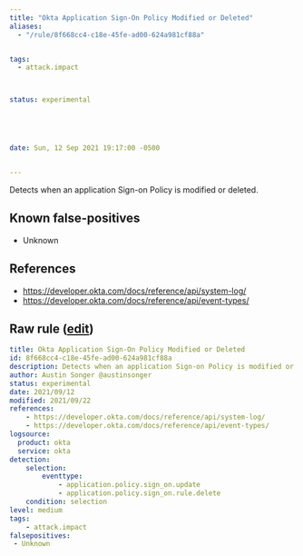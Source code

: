 ```yaml
---
title: "Okta Application Sign-On Policy Modified or Deleted"
aliases:
  - "/rule/8f668cc4-c18e-45fe-ad00-624a981cf88a"


tags:
  - attack.impact



status: experimental





date: Sun, 12 Sep 2021 19:17:00 -0500


---
```


Detects when an application Sign-on Policy is modified or deleted.

<!--more-->


## Known false-positives

* Unknown



## References

* https://developer.okta.com/docs/reference/api/system-log/
* https://developer.okta.com/docs/reference/api/event-types/


## Raw rule ([edit](https://github.com/SigmaHQ/sigma/edit/master/rules/cloud/okta/okta_application_sign_on_policy_modified_or_deleted.yml))
```yaml
title: Okta Application Sign-On Policy Modified or Deleted
id: 8f668cc4-c18e-45fe-ad00-624a981cf88a
description: Detects when an application Sign-on Policy is modified or deleted.
author: Austin Songer @austinsonger
status: experimental
date: 2021/09/12
modified: 2021/09/22
references:
    - https://developer.okta.com/docs/reference/api/system-log/
    - https://developer.okta.com/docs/reference/api/event-types/
logsource:
  product: okta
  service: okta
detection:
    selection:
        eventtype: 
            - application.policy.sign_on.update
            - application.policy.sign_on.rule.delete
    condition: selection
level: medium
tags:
    - attack.impact
falsepositives:
 - Unknown
```
